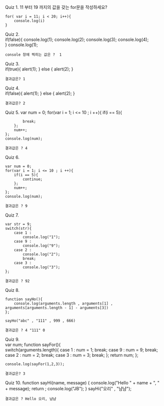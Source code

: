 Quiz 1. 
    11 부터 19 까지의 값을 갖는 for문을 작성하세요?
    
    for( var i = 11; i < 20; i++){
        console.log(i)
    }

Quiz 2.     
    if(false){
        console.log(1);
        console.log(2);
        console.log(3);
        console.log(4);    
    }
    console.log(1);
    
    console 창에 찍히는 값은 ?  1
    
Quiz 3.    
    if(true){
        alert(1);
    } else {
        alert(2);
    }
    
    결과값은? 1
    
Quiz 4.    
    if(false){
        alert(1);
    } else {
        alert(2);
    }
    
    결과값은? 2
    
    
Quiz 5.
    var num = 0; 
    for(var i = 1; i <= 10 ; i ++){ 
        if(i == 5){ 
        
            break; 
        };
        num++; 
    };
    console.log(num); 
    
    결과값은 ? 4
    
Quiz 6.

    var num = 0; 
    for(var i = 1; i <= 10 ; i ++){ 
        if(i == 5){ 
            continue; 
        }; 
        num++; 
    }; 
    console.log(num);
    
    결과값은 ? 9
    
    
Quiz 7. 

    var str = 9;    
    switch(str){
        case 1 : 
            console.log("1");
        case 9 : 
            console.log("9");
        case 2 : 
            console.log("2");
            break;
        case 3 : 
            console.log("3");
    }; 
    
    결과값은 ? 92
    
Quiz 8.    

    function sayHo(){
        console.log(arguments.length , arguments[1] , arguments[arguments.length - 1] - arguments[3])
    };    
    
    sayHo("abc" , "111" , 999 , 666)
    
    결과값은 ? 4 "111" 0
    
    
Quiz 9.     
    var num;
    function sayFor(){        
        switch(arguments.length){
            case 1 : 
                num = 1;
                break;
            case 9 : 
                num = 9;
                break;
            case 2 : 
                num = 2;
                break;
            case 3 : 
                num = 3;
                break;
        };
        return num;
    };
    
    console.log(sayFor(1,2,3));
    
    결과값은? 3


Quiz 10.
    function sayHi(name, message) { 
        console.log("Hello " + name + ", " + message); 
        return ; 
        console.log("JB");
    }
    sayHi("오리" , "냠냠");
    
    결과값은 ? Hello 오리, 냠냠
    
    
    
    
    
    

